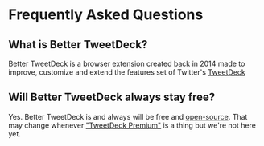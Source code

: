# Frequently Asked Questions

## What is Better TweetDeck?

Better TweetDeck is a browser extension created back in 2014 made to improve, customize and extend the features set of Twitter's [TweetDeck](https://tweetdeck.twitter.com)

## Will Better TweetDeck always stay free?

Yes. Better TweetDeck is and always will be free and [open-source](https://github.com/eramdam/BetterTweetDeck). That may change whenever ["TweetDeck Premium"](https://pctechmag.com/2017/03/twitter-said-to-be-working-on-a-premium-version-of-tweetdeck/) is a thing but we're not here yet.